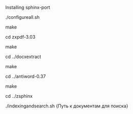 Installing sphinx-port

./configureall.sh

make

cd zxpdf-3.03

make

cd ../docxextract

make

cd ../antiword-0.37

make

cd ../zsphinx 



./indexingandsearch.sh {Путь к документам для поиска}



